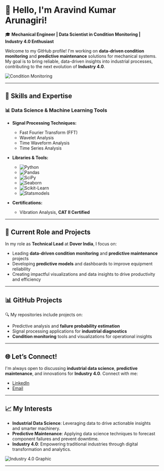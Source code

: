 # 👋 Hello, I'm Aravind Kumar Arunagiri!

🎓 **Mechanical Engineer | Data Scientist in Condition Monitoring | Industry 4.0 Enthusiast**

Welcome to my GitHub profile! I'm working on **data-driven condition monitoring** and **predictive maintenance** solutions for mechanical systems. My goal is to bring reliable, data-driven insights into industrial processes, contributing to the next evolution of **Industry 4.0**.

![Condition Monitoring](https://your-image-url-here)
<!-- Add a graphic relevant to condition monitoring or data science in industry -->

---

## 🔧 Skills and Expertise

### 📊 Data Science & Machine Learning Tools

- **Signal Processing Techniques:**
  - Fast Fourier Transform (FFT)
  - Wavelet Analysis
  - Time Waveform Analysis
  - Time Series Analysis

- **Libraries & Tools:**
  - ![Python](https://img.shields.io/badge/Python-3670A0?style=for-the-badge&logo=python&logoColor=ffdd54)
  - ![Pandas](https://img.shields.io/badge/Pandas-150458?style=for-the-badge&logo=pandas&logoColor=white)
  - ![SciPy](https://img.shields.io/badge/SciPy-8CAAE6?style=for-the-badge&logo=scipy&logoColor=white)
  - ![Seaborn](https://img.shields.io/badge/Seaborn-3776AB?style=for-the-badge&logo=python&logoColor=white)
  - ![Scikit-Learn](https://img.shields.io/badge/scikit--learn-F7931E?style=for-the-badge&logo=scikit-learn&logoColor=white)
  - ![Statsmodels](https://img.shields.io/badge/Statsmodels-2C2D72?style=for-the-badge&logo=python&logoColor=white)

- **Certifications:**
  - Vibration Analysis, **CAT II Certified**

---

## 💼 Current Role and Projects

In my role as **Technical Lead** at **Dover India**, I focus on:

- Leading **data-driven condition monitoring** and **predictive maintenance** projects
- Developing **predictive models** and dashboards to improve equipment reliability
- Creating impactful visualizations and data insights to drive productivity and efficiency

---

## 📊 GitHub Projects

🔍 My repositories include projects on:

- Predictive analysis and **failure probability estimation**
- Signal processing applications for **industrial diagnostics**
- **Condition monitoring** tools and visualizations for operational insights
---

## 🌐 Let’s Connect!

I'm always open to discussing **industrial data science**, **predictive maintenance**, and innovations for **Industry 4.0**. Connect with me:

- [LinkedIn](https://www.linkedin.com/in/your-linkedin-profile)
- [Email](mailto:your-email@example.com)

---

## 📈 My Interests

- **Industrial Data Science**: Leveraging data to drive actionable insights and smarter machinery.
- **Predictive Maintenance**: Applying data science techniques to forecast component failures and prevent downtime.
- **Industry 4.0**: Empowering traditional industries through digital transformation and analytics.

![Industry 4.0 Graphic](https://img.shields.io/badge/Industry%204.0-0A66C2?style=for-the-badge)
<!-- Add a relevant image that reflects your interest in Industry 4.0 or industrial data science -->

---
